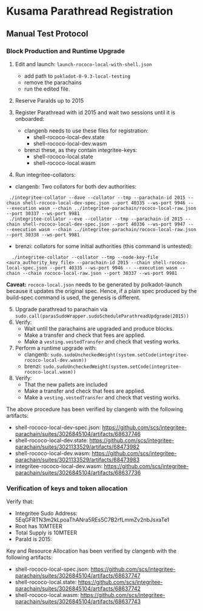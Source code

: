# Kusama Parathread Registration

## Manual Test Protocol

### Block Production and Runtime Upgrade
1. Edit and launch: `launch-rococo-local-with-shell.json`
    * add path to `pokladot-0-9.3-local-testing`
    * remove the parachains
    * run the edited file.
2. Reserve ParaIds up to 2015
3. Register Parathread with id 2015 and wait two sessions until it is onboarded:
   * clangenb needs to use these files for registration:
      * shell-rococo-local-dev.state
      * shell-rococo-local-dev.wasm
   * brenzi these, as they contain integritee-keys:
      * shell-rococo-local.state
      * shell-rococo-local.wasm
   
4. Run integritee-collators:
* clangenb: Two collators for both dev authorities: 
```shell
 ./integritee-collator --dave --collator --tmp --parachain-id 2015 --chain shell-rococo-local-dev-spec.json --port 40335 --ws-port 9946 -- --execution wasm --chain ../integritee-parachain/rococo-local-raw.json --port 30337 --ws-port 9981
 ./integritee-collator --eve --collator --tmp --parachain-id 2015 --chain shell-rococo-local-dev-spec.json --port 40336 --ws-port 9947 -- --execution wasm --chain ../integritee-parachain/rococo-local-raw.json --port 30338 --ws-port 9981
```

* brenzi: collators for some initial authorities (this command is untested):
```shell
  ./integritee-collator --collator --tmp --node-key-file <aura_authority_key_file> --parachain-id 2015 --chain shell-rococo-local-spec.json --port 40335 --ws-port 9946 -- --execution wasm --chain --chain rococo-local-raw.json --port 30337 --ws-port 9981
```

**Caveat:** `rococo-local.json` needs to be generated by polkadot-launch because it updates the original spec. Hence,
if a plain spec produced by the build-spec command is used, the genesis is different.

5. Upgrade parathread to parachain via `sudo.call(parasSudoWrapper.sudoScheduleParathreadUpdgrade(2015))`
6. Verify:
    * Wait until the parachains are upgraded and produce blocks.
    * Make a transfer and check that fees are applied.
    * Make a `vesting.vestedTransfer` and check that vesting works.
9. Perform a runtime upgrade with:
   * clangenb: `sudo.sudoUncheckedWeight(system.setCode(integritee-rococo-local-dev.wasm))`
   * brenzi: `sudo.sudoUncheckedWeight(system.setCode(integritee-rococo-local.wasm))`
10. Verify:
    * That the new pallets are included
    * Make a transfer and check that fees are applied.
    * Make a `vesting.vestedTransfer` and check that vesting works.
    
    
The above procedure has been verified by clangenb with the following artifacts:
* shell-rococo-local-dev-spec.json: https://github.com/scs/integritee-parachain/suites/3026845104/artifacts/68637746
* shell-rococo-local-dev.state: https://github.com/scs/integritee-parachain/suites/3021133529/artifacts/68473982
* shell-rococo-local-dev.wasm: https://github.com/scs/integritee-parachain/suites/3021133529/artifacts/68473983
* integritee-rococo-local-dev.wasm: https://github.com/scs/integritee-parachain/suites/3026845104/artifacts/68637736

### Verification of keys and token allocation

Verify that:
* Integritee Sudo Address: 5EqGFRTN3m2kLpoaThANra5REs5C7B2rfLmmZv2nbJsxaTe1
* Root has 10MTEER
* Total Supply is 10MTEER
* ParaId is 2015:

Key and Resource Allocation has been verified by clangenb with the following artifacts:
* shell-rococo-local-spec.json: https://github.com/scs/integritee-parachain/suites/3026845104/artifacts/68637747
* shell-rococo-local.state: https://github.com/scs/integritee-parachain/suites/3026845104/artifacts/68637742
* shell-rococo-local.wasm: https://github.com/scs/integritee-parachain/suites/3026845104/artifacts/68637743